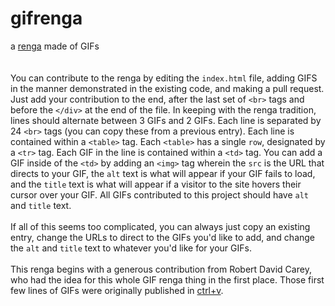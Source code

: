 # gifrenga
a <a href = "https://poets.org/glossary/renga">renga</a> made of GIFs
<br><br><br>
You can contribute to the renga by editing the `index.html` file, adding GIFS in the manner demonstrated in the existing code, and making a pull request. Just add your contribution to the end, after the last set of `<br>` tags and before the `</div>` at the end of the file. In keeping with the renga tradition, lines should alternate between 3 GIFs and 2 GIFs. Each line is separated by 24 `<br>` tags (you can copy these from a previous entry). Each line is contained within a `<table>` tag. Each `<table>` has a single `row`, designated by a `<tr>` tag. Each GIF in the line is contained within a `<td>` tag. You can add a GIF inside of the `<td>` by adding an `<img>` tag wherein the `src` is the URL that directs to your GIF, the `alt` text is what will appear if your GIF fails to load, and the `title` text is what will appear if a visitor to the site hovers their cursor over your GIF. All GIFs contributed to this project should have `alt` and `title` text.
<br><br>
If all of this seems too complicated, you can always just copy an existing entry, change the URLs to direct to the GIFs you'd like to add, and change the `alt` and `title` text to whatever you'd like for your GIFs.
<br><br>
This renga begins with a generous contribution from Robert David Carey, who had the idea for this whole GIF renga thing in the first place. Those first few lines of GIFs were originally published in <a href = "https://ctrlvjournal.com/issue9/carey.html">ctrl+v</a>.
